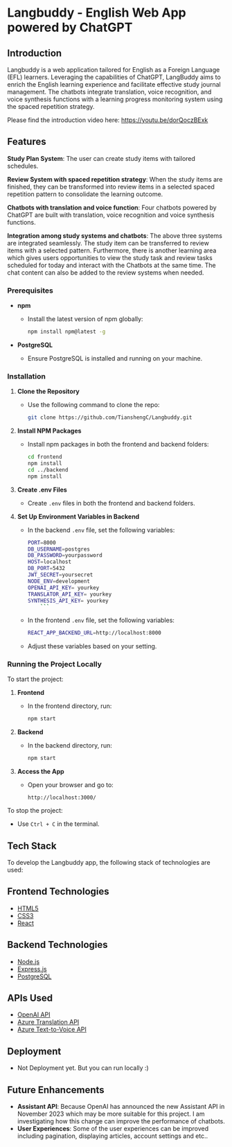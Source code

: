 # Langbuddy - English Web App powered by ChatGPT

## Introduction

Langbuddy is a web application tailored for English as a Foreign Language (EFL) learners. Leveraging the capabilities of ChatGPT, LangBuddy aims to enrich the English
learning experience and facilitate effective study journal management. The chatbots integrate translation, voice recognition, and voice synthesis functions with a learning progress monitoring system using the spaced repetition strategy.

Please find the introduction video here: https://youtu.be/dorQoczBExk

## Features

**Study Plan System**: The user can create study items with tailored schedules.

**Review System with spaced repetition strategy**: When the study items are finished, they can be transformed into review items in a selected spaced repetition pattern to consolidate the learning outcome.

**Chatbots with translation and voice function**: Four chatbots powered by ChatGPT are built with translation, voice recognition and voice synthesis functions.

**Integration among study systems and chatbots**: The above three systems are integrated seamlessly. The study item can be transferred to review items with a selected pattern. Furthermore, there is another learning area which gives users opportunities to view the study task and review tasks scheduled for today and interact with the Chatbots at the same time. The chat content can also be added to the review systems when needed.

### Prerequisites

- **npm**

  - Install the latest version of npm globally:
    ```sh
    npm install npm@latest -g
    ```

- **PostgreSQL**
  - Ensure PostgreSQL is installed and running on your machine.

### Installation

1. **Clone the Repository**

   - Use the following command to clone the repo:
     ```sh
     git clone https://github.com/TianshengC/Langbuddy.git
     ```

2. **Install NPM Packages**

   - Install npm packages in both the frontend and backend folders:
     ```sh
     cd frontend
     npm install
     cd ../backend
     npm install
     ```

3. **Create .env Files**

   - Create `.env` files in both the frontend and backend folders.

4. **Set Up Environment Variables in Backend**

   - In the backend `.env` file, set the following variables:

     ````sh
     PORT=8000
     DB_USERNAME=postgres
     DB_PASSWORD=yourpassword
     HOST=localhost
     DB_PORT=5432
     JWT_SECRET=yoursecret
     NODE_ENV=development
     OPENAI_API_KEY= yourkey
     TRANSLATOR_API_KEY= yourkey
     SYNTHESIS_API_KEY= yourkey
         ```
     ````

   - In the frontend `.env` file, set the following variables:

     ```sh
     REACT_APP_BACKEND_URL=http://localhost:8000
     ```

   - Adjust these variables based on your setting.

### Running the Project Locally

To start the project:

1. **Frontend**

   - In the frontend directory, run:
     ```sh
     npm start
     ```

2. **Backend**

   - In the backend directory, run:
     ```sh
     npm start
     ```

3. **Access the App**
   - Open your browser and go to:
     ```
     http://localhost:3000/
     ```

To stop the project:

- Use `Ctrl + C` in the terminal.

## Tech Stack

To develop the Langbuddy app, the following stack of technologies are used:

## Frontend Technologies

- [HTML5](https://developer.mozilla.org/en-US/docs/Web/Guide/HTML/HTML5)
- [CSS3](https://developer.mozilla.org/en-US/docs/Web/CSS)
- [React](https://reactjs.org/)

## Backend Technologies

- [Node.js](https://nodejs.org/)
- [Express.js](https://expressjs.com/)
- [PostgreSQL](https://www.postgresql.org/)

## APIs Used

- [OpenAI API](https://openai.com/api/)
- [Azure Translation API](https://azure.microsoft.com/en-us/services/cognitive-services/translator/)
- [Azure Text-to-Voice API](https://azure.microsoft.com/en-us/services/cognitive-services/text-to-speech/)

## Deployment

- Not Deployment yet. But you can run locally :)

## Future Enhancements

- **Assistant API**: Because OpenAI has announced the new Assistant API in November 2023 which may be more suitable for this project. I am investigating how this change can improve the performance of chatbots.
- **User Experiences**: Some of the user experiences can be improved including pagination, displaying articles, account settings and etc..
